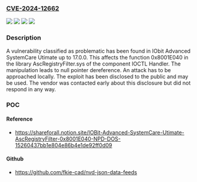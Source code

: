 ### [CVE-2024-12662](https://cve.mitre.org/cgi-bin/cvename.cgi?name=CVE-2024-12662)
![](https://img.shields.io/static/v1?label=Product&message=Advanced%20SystemCare%20Utimate&color=blue)
![](https://img.shields.io/static/v1?label=Version&message=%3D%2017.0%20&color=brighgreen)
![](https://img.shields.io/static/v1?label=Vulnerability&message=Denial%20of%20Service&color=brighgreen)
![](https://img.shields.io/static/v1?label=Vulnerability&message=NULL%20Pointer%20Dereference&color=brighgreen)

### Description

A vulnerability classified as problematic has been found in IObit Advanced SystemCare Utimate up to 17.0.0. This affects the function 0x8001E040 in the library AscRegistryFilter.sys of the component IOCTL Handler. The manipulation leads to null pointer dereference. An attack has to be approached locally. The exploit has been disclosed to the public and may be used. The vendor was contacted early about this disclosure but did not respond in any way.

### POC

#### Reference
- https://shareforall.notion.site/IOBit-Advanced-SystemCare-Utimate-AscRegistryFilter-0x8001E040-NPD-DOS-15260437bb1e804e86b4e1de92ff0d09

#### Github
- https://github.com/fkie-cad/nvd-json-data-feeds

